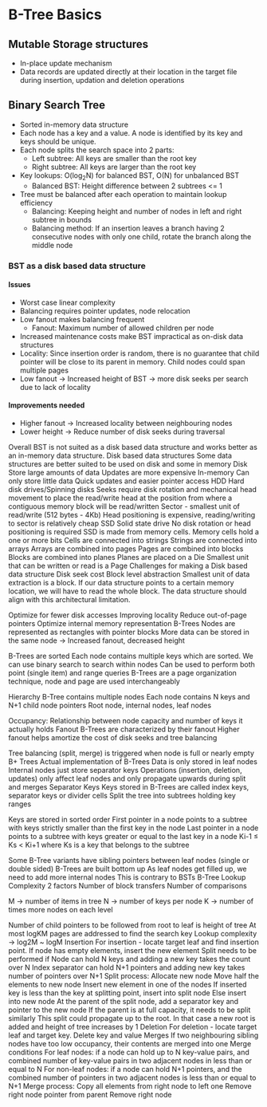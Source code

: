 # B-Tree Basics

## Mutable Storage structures
* In-place update mechanism
* Data records are updated directly at their location in the target file during insertion, updation and  deletion operations
## Binary Search Tree
* Sorted in-memory data structure
* Each node has a key and a value. A node is identified by its key and keys should be unique.
* Each node splits the search space into 2 parts:
  * Left subtree: All keys are smaller than the root key
  * Right subtree: All keys are larger than the root key
* Key lookups: O(log<sub>2</sub>N) for balanced BST, O(N) for unbalanced BST
  * Balanced BST: Height difference between 2 subtrees <= 1
* Tree must be balanced after each operation to maintain lookup efficiency
  * Balancing: Keeping height and number of nodes in left and right subtree in bounds
  * Balancing method: If an insertion leaves a branch having 2 consecutive nodes with only one child, rotate the branch along the middle node

### BST as a disk based data structure
#### Issues
* Worst case linear complexity
* Balancing requires pointer updates, node relocation
* Low fanout makes balancing frequent
  * Fanout: Maximum number of allowed children per node
* Increased maintenance costs make BST impractical as on-disk data structures
* Locality: Since insertion order is random, there is no guarantee that child pointer will be close to its parent in memory. Child nodes could span multiple pages
* Low fanout → Increased height of BST → more disk seeks per search due to lack of locality

#### Improvements needed
* Higher fanout → Increased locality between neighbouring nodes
* Lower height → Reduce number of disk seeks during traversal

Overall BST is not suited as a disk based data structure and works better as an in-memory data structure.
Disk based data structures
Some data structures are better suited to be used on disk and some in memory
Disk
Store large amounts of data
Updates are more expensive
In-memory
Can only store little data
Quick updates and easier pointer access
HDD
Hard disk drives/Spinning disks
Seeks require disk rotation and mechanical head movement to place the read/write head at the position from where a contiguous memory block will be read/written
Sector - smallest unit of read/write (512 bytes - 4Kb)
Head positioning is expensive, reading/writing to sector is relatively cheap
SSD
Solid state drive
No disk rotation or head positioning is required
SSD is made from memory cells. Memory cells hold a one or more bits
Cells are connected into strings
Strings are connected into arrays
Arrays are combined into pages
Pages are combined into blocks
Blocks are combined into planes
Planes are placed on a Die
Smallest unit that can be written or read is a Page
Challenges for making a Disk based data structure
Disk seek cost
Block level abstraction
Smallest unit of data extraction is a block. If our data structure points to a certain memory location, we will have to read the whole block. The data structure should align with this architectural limitation.

Optimize for fewer disk accesses
Improving locality
Reduce out-of-page pointers
Optimize internal memory representation
B-Trees
Nodes are represented as rectangles with pointer blocks
More data can be stored in the same node → Increased fanout, decreased height


B-Trees are sorted
Each node contains multiple keys which are sorted. We can use binary search to search within nodes
Can be used to perform both point (single item) and range queries
B-Trees are a page organization technique, node and page are used interchangeably


Hierarchy
B-Tree contains multiple nodes
Each node contains N keys and N+1 child node pointers
Root node, internal nodes, leaf nodes


Occupancy: Relationship between node capacity and number of keys it actually holds
Fanout
B-Trees are characterized by their fanout
Higher fanout helps amortize the cost of disk seeks and tree balancing


Tree balancing (split, merge) is triggered when node is full or nearly empty
B+ Trees
Actual implementation of B-Trees
Data is only stored in leaf nodes
Internal nodes just store separator keys
Operations (insertion, deletion, updates) only affect leaf nodes and only propagate upwards during split and merges
Separator Keys
Keys stored in B-Trees are called index keys, separator keys or divider cells
Split the tree into subtrees holding key ranges

Keys are stored in sorted order
First pointer in a node points to a subtree with keys strictly smaller than the first key in the node
Last pointer in a node points to a subtree with keys greater or equal to the last key in a node
Ki-1 ≤ Ks < Ki+1 where Ks is a key that belongs to the subtree

Some B-Tree variants have sibling pointers between leaf nodes (single or double sided)
B-Trees are built bottom up
As leaf nodes get filled up, we need to add more internal nodes
This is contrary to BSTs
B-Tree Lookup Complexity
2 factors
Number of block transfers
Number of comparisons

M → number of items in tree
N → number of keys per node
K → number of times more nodes on each level

Number of child pointers to be followed from root to leaf is height of tree
At most logKM pages are addressed to find the search key
Lookup complexity → log2M ~ logM
Insertion
For insertion - locate target leaf and find insertion point. If node has empty elements, insert the new element
Split needs to be performed if
Node can hold N keys and adding a new key takes the count over N
Index separator can hold N+1 pointers and adding new key takes number of pointers over N+1
Split process:
Allocate new node
Move half the elements to new node
Insert new element in one of the nodes
If inserted key is less than the key at splitting point, insert into split node
Else insert into new node
At the parent of the split node, add a separator key and pointer to the new node
If the parent is at full capacity, it needs to be split similarly
This split could propagate up to the root. In that case a new root is added and height of tree increases by 1
Deletion
For deletion - locate target leaf and target key. Delete key and value
Merges
If two neighbouring sibling nodes have too low occupancy, their contents are merged into one
Merge conditions
For leaf nodes: if a node can hold up to N key-value pairs, and combined number of key-value pairs in two adjacent nodes in less than or equal to N
For non-leaf nodes: if a node can hold N+1 pointers, and the combined number of pointers in two adjacent nodes is less than or equal to N+1
Merge process:
Copy all elements from right node to left one
Remove right node pointer from parent
Remove right node
